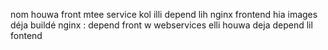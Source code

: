 nom houwa front mtee service kol illi depend lih nginx
frontend hia images déja buildé
nginx : depend front w webservices elli houwa deja depend lil fontend
